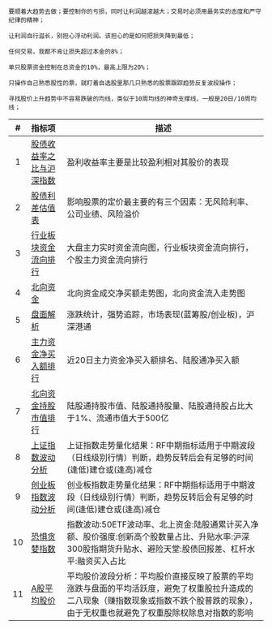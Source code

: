 `要顺着大趋势去做；要控制你的亏损，同时让利润越滚越大；交易时必须用最务实的态度和严守纪律的精神；`

`让利润自行滋长，别担心浮动利润。该担心的是如何把损失降到最低；`

`任何交易，我都不肯让损失超过本金的8%；`

`单只股票资金控制在总资金的10%，最高上限为20%；`

`只操作自己熟悉股性的票，就盯着自选股里那几只熟悉的股票跟踪趋势反复波段操作；`

`寻找股价上升趋势中不容易跌破的均线，类似于10周均线的神奇支撑线，一般是20日/10周均线；`



|  #   | 指标项 | 描述|
| :--: | :---------------------------- | ---------- |
|  1   | [股债收益率之比与沪深指数](http://value500.com/ep.asp) | 盈利收益率主要是比较盈利相对其股价的表现                     |
|  2   | [股债利差估值表](https://danjuanapp.com/valuation-table/jiucai) | 影响股票的定价最主要的有三个因素：无风险利率、公司业绩、风险溢价 |
|  3   | [行业板块资金流向排行](https://data.eastmoney.com/bkzj/hy.html) | 大盘主力实时资金流向图，行业板块资金流向排行，个股主力资金流向排行 |
|  4   | [北向资金](https://emrnweb.eastmoney.com/hsgt/home)        | 北向资金成交净买额走势图，北向资金流入走势图                 |
|  5   | [盘面解析](https://emdatah5.eastmoney.com/dc/nxfxb/index)    | 涨跌统计，强势追踪，市场表现(蓝筹股/创业板)，沪深港通        |
|  6   | [主力资金净买入额排行](http://www.iwencai.com/unifiedwap/result?w=%E8%BF%9120%E6%97%A5%E4%B8%BB%E5%8A%9B%E8%B5%84%E9%87%91%E5%87%80%E4%B9%B0%E5%85%A5%E9%A2%9D%E6%8E%92%E5%90%8D%20%E8%BF%9120%E6%97%A5%E9%99%86%E8%82%A1%E9%80%9A%E5%87%80%E4%B9%B0%E5%85%A5%E9%A2%9D%2020%E6%97%A5%E6%B6%A8%E8%B7%8C%E5%B9%85%20%E4%B8%BB%E5%8A%9B%E8%B5%84%E9%87%91%E6%B5%81%E5%90%91%20%E6%89%80%E5%B1%9E%E5%90%8C%E8%8A%B1%E9%A1%BA%E6%9D%BF%E5%9D%97%20&querytype=&issugs) | 近20日主力资金净买入额排名、陆股通净买入额                         |
|  7   | [北向资金持股市值排行](http://www.iwencai.com/unifiedwap/result?w=%E9%99%86%E8%82%A1%E9%80%9A%E6%8C%81%E8%82%A1%E5%B8%82%E5%80%BC%20%E9%99%86%E8%82%A1%E9%80%9A%E6%8C%81%E8%82%A1%E9%87%8F%20%E9%99%86%E8%82%A1%E9%80%9A%E6%8C%81%E8%82%A1%E5%8D%A0%E6%AF%94%E5%A4%A7%E4%BA%8E1%25%20%E6%B5%81%E9%80%9A%E5%B8%82%E5%80%BC%E5%A4%A7%E4%BA%8E500%E4%BA%BF%20%E8%BF%913%E5%B9%B4ROE&querytype=&issugs) | 陆股通持股市值、陆股通持股量、陆股通持股占比大于1%、流通市值大于500亿 |
|  8   | [上证指数波动分析](https://www.legulegu.com/stockdata/market-analysis-shanghai) | 上证指数走势量化结果：RF中期指标适用于中期波段（日线级别行情）判断，趋势反转后会有足够的时间(逢低)建仓或(逢高)减仓 |
|  9  | [创业板指数波动分析](https://www.legulegu.com/stockdata/market-analysis-chuangye) | 创业板指数走势量化结果：RF中期指标适用于中期波段（日线级别行情）判断，趋势反转后会有足够的时间(逢低)建仓或(逢高)减仓 |
|  10  | [恐惧贪婪指数](http://www.funddb.cn/tool/fear)               | 指数波动:50ETF波动率、北上资金:陆股通累计买入净额、股价强度:创新高个股数量占比、升贴水率:沪深300股指期货升贴水、避险天堂:股债回报差、杠杆水平:融资买入占比 |
|  11  | [A股平均股价](https://www.legulegu.com/stockdata/market-analysis-average-price) | 平均股价波段分析：平均股价直接反映了股票的平均涨跌与盘面的平均活跃度，避免了权重股拉升造成的二八现象（赚指数现象或指数不跌个股普跌的现象），由于无权重也就避免了权重股除权除息对指数的影响 |